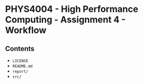 # PHYS4004 - High Performance Computing - Assignment 4 - Workflow

## Contents
  - `LICENSE`
  - `README.md`
  - `report/`
  - `src/`
